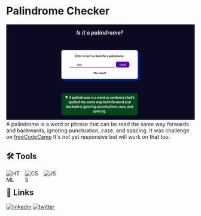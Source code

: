 # Palindrome Checker
![](./images/Palindrome%20Checker.png)
A palindrome is a word or phrase that can be read the same way forwards and backwards, ignoring punctuation, case, and spacing. It was challenge on [freeCodeCamp](https://www.freecodecamp.org/learn/javascript-algorithms-and-data-structures-v8/build-a-palindrome-checker-project/build-a-palindrome-checker) It's not yet responsive but will work on that too.

## 🛠 Tools

<img align="left" alt="HTML" width="40px" style="padding-right: 10px" src="https://cdn.jsdelivr.net/gh/devicons/devicon/icons/html5/html5-plain-wordmark.svg" />
<img align="left" alt="CSS" width="40px" style="padding-right: 10px" src="https://cdn.jsdelivr.net/gh/devicons/devicon/icons/css3/css3-plain-wordmark.svg" />
<img align="left" alt="JS" width="40px" style="padding-right: 10px"  src="https://cdn.jsdelivr.net/gh/devicons/devicon/icons/javascript/javascript-plain.svg" />
<br>

## 🔗 Links
[![linkedin](https://img.shields.io/badge/linkedin-0A66C2?style=for-the-badge&logo=linkedin&logoColor=white)](https://www.linkedin.com/in/suleman-khalil-268a9820a/)
[![twitter](https://img.shields.io/badge/twitter-1DA1F2?style=for-the-badge&logo=twitter&logoColor=white)](https://twitter.com/amSuleman_)